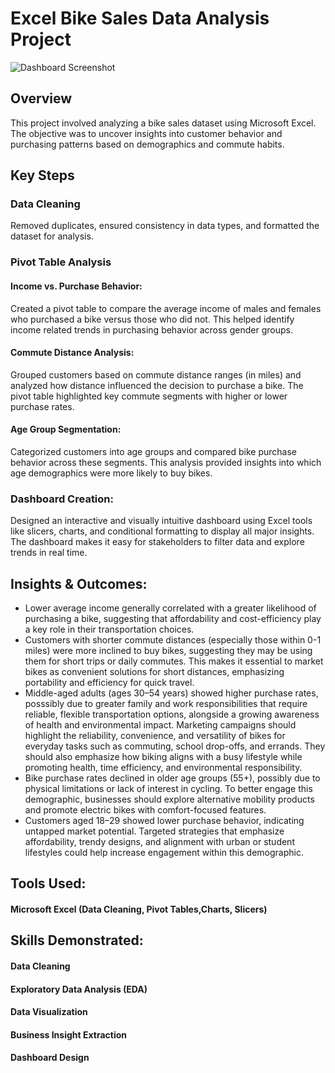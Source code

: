 # Excel Bike Sales Data Analysis Project
![Dashboard Screenshot](pictures/dashboard.jpg)
## Overview

This project involved analyzing a bike sales dataset using Microsoft Excel. The objective was to uncover insights into customer behavior and purchasing patterns based on demographics and commute habits.

## Key Steps

### Data Cleaning
Removed duplicates, ensured consistency in data types, and formatted the dataset for analysis.

### Pivot Table Analysis

#### Income vs. Purchase Behavior:
Created a pivot table to compare the average income of males and females who purchased a bike versus those who did not. This helped identify income related trends in purchasing behavior across gender groups.

#### Commute Distance Analysis:
Grouped customers based on commute distance ranges (in miles) and analyzed how distance influenced the decision to purchase a bike. The pivot table highlighted key commute segments with higher or lower purchase rates.

#### Age Group Segmentation:
Categorized customers into age groups and compared bike purchase behavior across these segments. This analysis provided insights into which age demographics were more likely to buy bikes.

### Dashboard Creation:
Designed an interactive and visually intuitive dashboard using Excel tools like slicers, charts, and conditional formatting to display all major insights. The dashboard makes it easy for stakeholders to filter data and explore trends in real time.

## Insights & Outcomes:

  - Lower average income generally correlated with a greater likelihood of purchasing a bike, suggesting that affordability and cost-efficiency play a key role in their transportation choices.
  - Customers with shorter commute distances (especially those within 0-1 miles) were more inclined to buy bikes, suggesting they may be using them for short trips or daily commutes. This makes it essential to market bikes as convenient solutions for short distances, emphasizing portability and efficiency for quick travel.
  - Middle-aged adults (ages 30–54 years) showed higher purchase rates, posssibly due to greater family and work responsibilities that require reliable, flexible transportation options, alongside a growing awareness of health and environmental impact. Marketing campaigns should highlight the reliability, convenience, and versatility of bikes for everyday tasks such as commuting, school drop-offs, and errands. They should also emphasize how biking aligns with a busy lifestyle while promoting health, time efficiency, and environmental responsibility.
  - Bike purchase rates declined in older age groups (55+), possibly due to physical limitations or lack of interest in cycling. To better engage this demographic, businesses should explore alternative mobility products and promote electric bikes with comfort-focused features.
  - Customers aged 18–29 showed lower purchase behavior, indicating untapped market potential. Targeted strategies that emphasize affordability, trendy designs, and alignment with urban or student lifestyles could help increase engagement within this demographic.


## Tools Used:

#### Microsoft Excel (Data Cleaning, Pivot Tables,Charts, Slicers)

## Skills Demonstrated:

#### Data Cleaning

#### Exploratory Data Analysis (EDA)

#### Data Visualization

#### Business Insight Extraction

#### Dashboard Design
